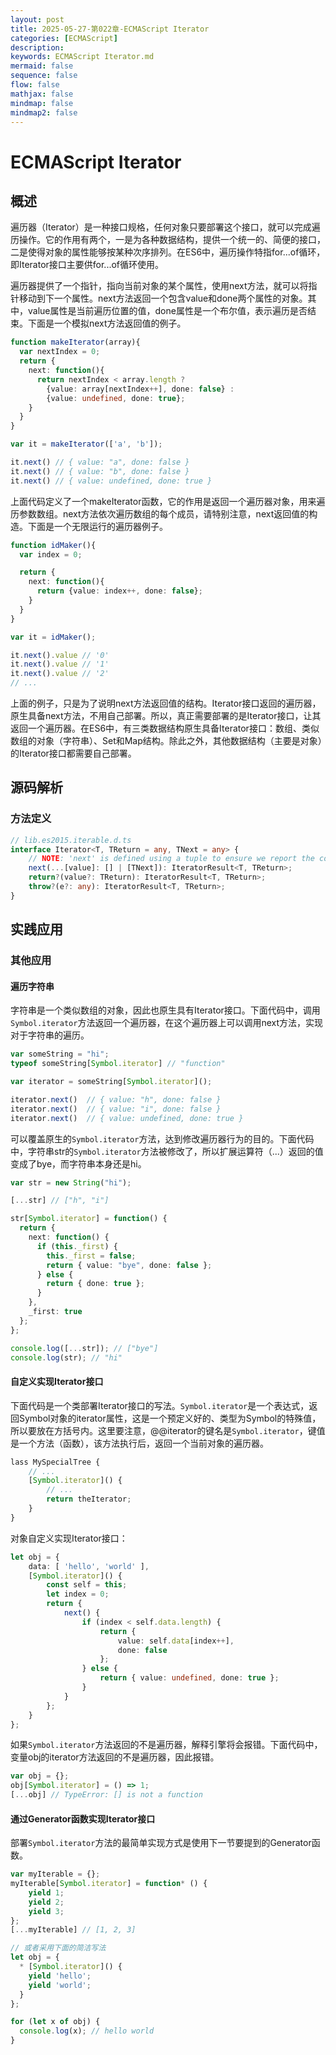 ```yaml
---
layout: post
title: 2025-05-27-第022章-ECMAScript Iterator
categories: [ECMAScript]
description: 
keywords: ECMAScript Iterator.md
mermaid: false
sequence: false
flow: false
mathjax: false
mindmap: false
mindmap2: false
---
```

# ECMAScript Iterator

## 概述

遍历器（Iterator）是一种接口规格，任何对象只要部署这个接口，就可以完成遍历操作。它的作用有两个，一是为各种数据结构，提供一个统一的、简便的接口，二是使得对象的属性能够按某种次序排列。在ES6中，遍历操作特指for...of循环，即Iterator接口主要供for...of循环使用。

遍历器提供了一个指针，指向当前对象的某个属性，使用next方法，就可以将指针移动到下一个属性。next方法返回一个包含value和done两个属性的对象。其中，value属性是当前遍历位置的值，done属性是一个布尔值，表示遍历是否结束。下面是一个模拟next方法返回值的例子。

```ts
function makeIterator(array){
  var nextIndex = 0;
  return {
    next: function(){
      return nextIndex < array.length ?
        {value: array[nextIndex++], done: false} :
        {value: undefined, done: true};
    }
  }
}

var it = makeIterator(['a', 'b']);

it.next() // { value: "a", done: false }
it.next() // { value: "b", done: false }
it.next() // { value: undefined, done: true }
```



上面代码定义了一个makeIterator函数，它的作用是返回一个遍历器对象，用来遍历参数数组。next方法依次遍历数组的每个成员，请特别注意，next返回值的构造。下面是一个无限运行的遍历器例子。

```ts
function idMaker(){
  var index = 0;

  return {
    next: function(){
      return {value: index++, done: false};
    }
  }
}

var it = idMaker();

it.next().value // '0'
it.next().value // '1'
it.next().value // '2'
// ...
```



上面的例子，只是为了说明next方法返回值的结构。Iterator接口返回的遍历器，原生具备next方法，不用自己部署。所以，真正需要部署的是Iterator接口，让其返回一个遍历器。在ES6中，有三类数据结构原生具备Iterator接口：数组、类似数组的对象（字符串）、Set和Map结构。除此之外，其他数据结构（主要是对象）的Iterator接口都需要自己部署。



## 源码解析

### 方法定义

```ts
// lib.es2015.iterable.d.ts
interface Iterator<T, TReturn = any, TNext = any> {
    // NOTE: 'next' is defined using a tuple to ensure we report the correct assignability errors in all places.
    next(...[value]: [] | [TNext]): IteratorResult<T, TReturn>;
    return?(value?: TReturn): IteratorResult<T, TReturn>;
    throw?(e?: any): IteratorResult<T, TReturn>;
}
```



## 实践应用

### 其他应用

#### 遍历字符串

字符串是一个类似数组的对象，因此也原生具有Iterator接口。下面代码中，调用`Symbol.iterator`方法返回一个遍历器，在这个遍历器上可以调用next方法，实现对于字符串的遍历。

```ts
var someString = "hi";
typeof someString[Symbol.iterator] // "function"

var iterator = someString[Symbol.iterator]();

iterator.next()  // { value: "h", done: false }
iterator.next()  // { value: "i", done: false }
iterator.next()  // { value: undefined, done: true }
```



可以覆盖原生的`Symbol.iterator`方法，达到修改遍历器行为的目的。下面代码中，字符串str的`Symbol.iterator`方法被修改了，所以扩展运算符（...）返回的值变成了bye，而字符串本身还是hi。

```ts
var str = new String("hi");

[...str] // ["h", "i"]

str[Symbol.iterator] = function() {
  return { 
    next: function() {
      if (this._first) {
        this._first = false;
        return { value: "bye", done: false };
      } else {
        return { done: true };
      }
    },
    _first: true
  };
};

console.log([...str]); // ["bye"]  
console.log(str); // "hi"
```



#### 自定义实现Iterator接口

下面代码是一个类部署Iterator接口的写法。`Symbol.iterator`是一个表达式，返回Symbol对象的iterator属性，这是一个预定义好的、类型为Symbol的特殊值，所以要放在方括号内。这里要注意，@@iterator的键名是`Symbol.iterator`，键值是一个方法（函数），该方法执行后，返回一个当前对象的遍历器。

```ts
lass MySpecialTree {
    // ...
    [Symbol.iterator]() { 
        // ...
        return theIterator;
    }
}
```



对象自定义实现Iterator接口：

```ts
let obj = {
    data: [ 'hello', 'world' ],
    [Symbol.iterator]() {
        const self = this;
        let index = 0;
        return {
            next() {
                if (index < self.data.length) {
                    return {
                        value: self.data[index++],
                        done: false
                    };
                } else {
                    return { value: undefined, done: true };
                }
            }
        };
    }
};
```



如果`Symbol.iterator`方法返回的不是遍历器，解释引擎将会报错。下面代码中，变量obj的iterator方法返回的不是遍历器，因此报错。

```ts
var obj = {};
obj[Symbol.iterator] = () => 1;
[...obj] // TypeError: [] is not a function
```



#### 通过Generator函数实现Iterator接口

部署`Symbol.iterator`方法的最简单实现方式是使用下一节要提到的Generator函数。

```ts
var myIterable = {};
myIterable[Symbol.iterator] = function* () {
    yield 1;
    yield 2;
    yield 3;
};
[...myIterable] // [1, 2, 3]

// 或者采用下面的简洁写法
let obj = {
  * [Symbol.iterator]() {
    yield 'hello';
    yield 'world';
  }
};

for (let x of obj) {
  console.log(x); // hello world
}
```
